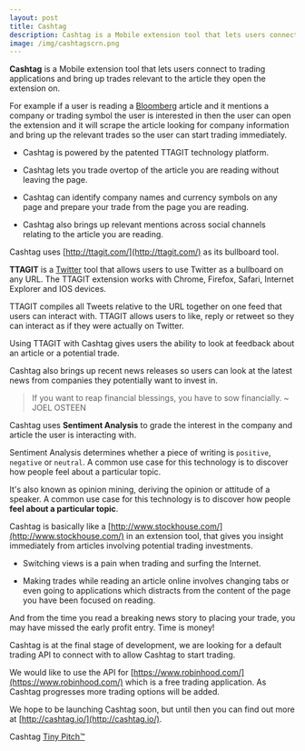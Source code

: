 ```yaml
---
layout: post
title: Cashtag
description: Cashtag is a Mobile extension tool that lets users connect to trading applications and bring up trades relevant to the article they open the extension on
image: /img/cashtagscrn.png
---
```


**Cashtag** is a Mobile extension tool that lets users connect to trading applications and bring up trades relevant to the article they open the extension on.

For example if a user is reading a [Bloomberg](https://www.bloomberg.com) article and it mentions a company or trading symbol the user is interested in then the user can open the extension and it will scrape the article looking for company information and bring up the relevant trades so the user can start trading immediately.

* Cashtag is powered by the patented TTAGIT technology platform.

* Cashtag lets you trade overtop of the article you are reading without leaving the page.

* Cashtag can identify company names and currency symbols on any page and prepare your trade from the page you are reading.

* Cashtag also brings up relevant mentions across social channels relating to the article you are reading.

Cashtag uses [http://ttagit.com/](http://ttagit.com/) as its bullboard tool.

**TTAGIT** is a [Twitter](https://twitter.com) tool that allows users to use Twitter as a bullboard on any URL. The TTAGIT extension works with Chrome, Firefox, Safari, Internet Explorer and IOS devices.

TTAGIT compiles all Tweets relative to the URL together on one feed that users can interact with. TTAGIT allows users to like, reply or retweet so they can interact as if they were actually on Twitter.

Using TTAGIT with Cashtag gives users the ability to look at feedback about an article or a potential trade.

Cashtag also brings up recent news releases so users can look at the latest news from companies they potentially want to invest in.

> If you want to reap financial blessings, you have to sow financially. ~ JOEL OSTEEN

Cashtag uses **Sentiment Analysis** to grade the interest in the company and article the user is interacting with.

Sentiment Analysis determines whether a piece of writing is `positive`, `negative` or `neutral`. A common use case for this technology is to discover how people feel about a particular topic.

It's also known as opinion mining, deriving the opinion or attitude of a speaker. A common use case for this technology is to discover how people **feel about a particular topic**.

Cashtag is basically like a [http://www.stockhouse.com/](http://www.stockhouse.com/) in an extension tool, that gives you insight immediately from articles involving potential trading investments.

* Switching views is a pain when trading and surfing the Internet.

* Making trades while reading an article online involves changing tabs or even going to applications which distracts from the content of the page you have been focused on reading.

<div class="message">
And from the time you read a breaking news story to placing your trade, you may have missed the early profit entry. Time is money!
</div>

Cashtag is at the final stage of development, we are looking for a default trading API to connect with to allow Cashtag to start trading.

We would like to use the API for [https://www.robinhood.com/](https://www.robinhood.com/) which is a free trading application. As Cashtag progresses more trading options will be added.

We hope to be launching Cashtag soon, but until then you can find out more at [http://cashtag.io/](http://cashtag.io/).

Cashtag [Tiny Pitch™](http://tiny.pr/fC8YMFPR)
